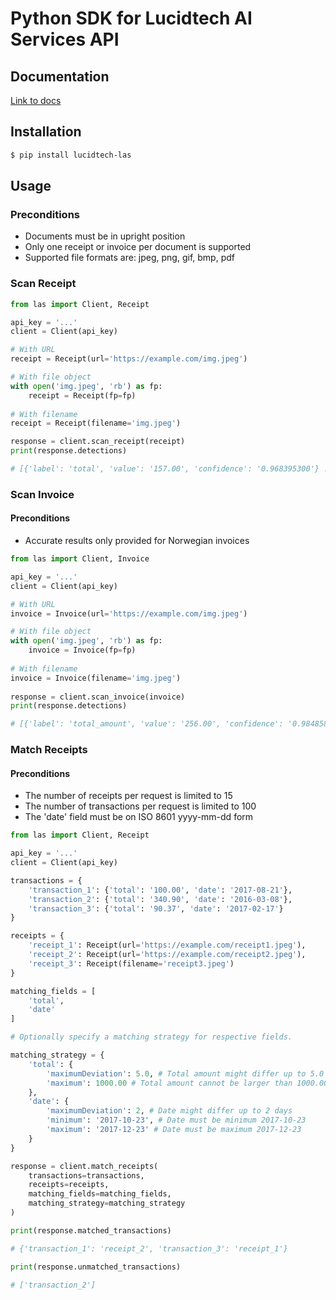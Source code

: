 # Python SDK for Lucidtech AI Services API

## Documentation

[Link to docs](https://docs.lucidtech.ai/python/index.html)

## Installation

```bash
$ pip install lucidtech-las
```

## Usage

### Preconditions

- Documents must be in upright position
- Only one receipt or invoice per document is supported
- Supported file formats are: jpeg, png, gif, bmp, pdf

### Scan Receipt

```python
from las import Client, Receipt

api_key = '...'
client = Client(api_key)

# With URL
receipt = Receipt(url='https://example.com/img.jpeg')

# With file object
with open('img.jpeg', 'rb') as fp:
    receipt = Receipt(fp=fp)
    
# With filename
receipt = Receipt(filename='img.jpeg')

response = client.scan_receipt(receipt)
print(response.detections)

# [{'label': 'total', 'value': '157.00', 'confidence': '0.968395300'} ...]
```

### Scan Invoice

#### Preconditions
- Accurate results only provided for Norwegian invoices

```python
from las import Client, Invoice

api_key = '...'
client = Client(api_key)

# With URL
invoice = Invoice(url='https://example.com/img.jpeg')

# With file object
with open('img.jpeg', 'rb') as fp:
    invoice = Invoice(fp=fp)
    
# With filename
invoice = Invoice(filename='img.jpeg')
    
response = client.scan_invoice(invoice)
print(response.detections)

# [{'label': 'total_amount', 'value': '256.00', 'confidence': '0.98485885'} ...]
```

### Match Receipts

#### Preconditions
- The number of receipts per request is limited to 15 
- The number of transactions per request is limited to 100
- The 'date' field must be on ISO 8601 yyyy-mm-dd form


```python
from las import Client, Receipt

api_key = '...'
client = Client(api_key)

transactions = {
    'transaction_1': {'total': '100.00', 'date': '2017-08-21'}, 
    'transaction_2': {'total': '340.90', 'date': '2016-03-08'},
    'transaction_3': {'total': '90.37', 'date': '2017-02-17'}
}

receipts = {
    'receipt_1': Receipt(url='https://example.com/receipt1.jpeg'),
    'receipt_2': Receipt(url='https://example.com/receipt2.jpeg'),
    'receipt_3': Receipt(filename='receipt3.jpeg')
}

matching_fields = [
    'total',
    'date'
]

# Optionally specify a matching strategy for respective fields.

matching_strategy = {
    'total': {
        'maximumDeviation': 5.0, # Total amount might differ up to 5.0
        'maximum': 1000.00 # Total amount cannot be larger than 1000.00
    },
    'date': {
        'maximumDeviation': 2, # Date might differ up to 2 days
        'minimum': '2017-10-23', # Date must be minimum 2017-10-23
        'maximum': '2017-12-23' # Date must be maximum 2017-12-23
    }
}

response = client.match_receipts(
    transactions=transactions,
    receipts=receipts,
    matching_fields=matching_fields,
    matching_strategy=matching_strategy
)

print(response.matched_transactions)

# {'transaction_1': 'receipt_2', 'transaction_3': 'receipt_1'}

print(response.unmatched_transactions)

# ['transaction_2']
```


